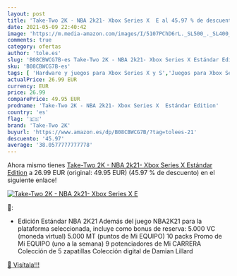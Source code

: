 ```yaml
---
layout: post
title: 'Take-Two 2K - NBA 2k21- Xbox Series X  E al 45.97 % de descuento'
date: 2021-05-09 22:40:42
image: 'https://m.media-amazon.com/images/I/5107PChD6rL._SL500_._SL400_.jpg'
comments: true
category: ofertas
author: 'tole.es'
slug: 'B08CBWCG7B-es Take-Two 2K - NBA 2k21- Xbox Series X Estándar Edition'
sku: 'B08CBWCG7B-es'
tags: [ 'Hardware y juegos para Xbox Series X y S','Juegos para Xbox Series X y S','Videojuegos','take-two 2k','xbox', ]
actualPrice: 26.99 EUR
currency: EUR
price: 26.99
comparePrice: 49.95 EUR
prodname: 'Take-Two 2K - NBA 2k21- Xbox Series X  Estándar Edition'
country: 'es'
flag: '🇪🇸'
brand: 'Take-Two 2K'
buyurl: 'https://www.amazon.es/dp/B08CBWCG7B/?tag=tolees-21'
descuento: '45.97'
average: '38.0577777777778'
---
```


Ahora mismo tienes [Take-Two 2K - NBA 2k21- Xbox Series X  Estándar Edition](https://www.amazon.es/dp/B08CBWCG7B/?tag=tolees-21) a 26.99 EUR (original: 49.95 EUR) (45.97 %  de descuento) en el siguiente enlace!

[![Take-Two 2K - NBA 2k21- Xbox Series X  E](https://m.media-amazon.com/images/I/5107PChD6rL._SL500_._SL400_.jpg)](https://www.amazon.es/dp/B08CBWCG7B/?tag=tolees-21)

🔎:

- Edición Estándar NBA 2K21 Además del juego NBA2K21 para la plataforma seleccionada, incluye como bonus de reserva: 5.000 VC (moneda virtual) 5.000 MT (puntos de Mi EQUIPO) 10 packs Promo de Mi EQUIPO (uno a la semana) 9 potenciadores de Mi CARRERA Colección de 5 zapatillas Colección digital de Damian Lillard

[🛒 Visítala!!!](https://www.amazon.es/dp/B08CBWCG7B/?tag=tolees-21)
